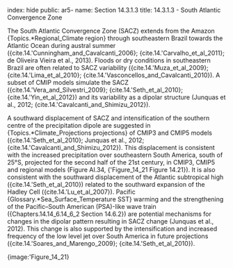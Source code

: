 index: hide
public: ar5-
name: Section 14.3.1.3
title: 14.3.1.3 - South Atlantic Convergence Zone

The South Atlantic Convergence Zone (SACZ) extends from the Amazon {Topics.*Regional_Climate region} through southeastern Brazil towards the Atlantic Ocean during austral summer ({cite.14.'Cunningham_and_Cavalcanti_2006}; {cite.14.'Carvalho_et_al_2011}; de Oliveira Vieira et al., 2013). Floods or dry conditions in southeastern Brazil are often related to SACZ variability ({cite.14.'Muza_et_al_2009}; {cite.14.'Lima_et_al_2010}; {cite.14.'Vasconcellos_and_Cavalcanti_2010}). A subset of CMIP models simulate the SACZ ({cite.14.'Vera_and_Silvestri_2009}; {cite.14.'Seth_et_al_2010}; {cite.14.'Yin_et_al_2012}) and its variability as a dipolar structure (Junquas et al., 2012; {cite.14.'Cavalcanti_and_Shimizu_2012}).

A southward displacement of SACZ and intensification of the southern centre of the precipitation dipole are suggested in {Topics.*Climate_Projections projections} of CMIP3 and CMIP5 models ({cite.14.'Seth_et_al_2010}; Junquas et al., 2012; {cite.14.'Cavalcanti_and_Shimizu_2012}). This displacement is consistent with the increased precipitation over southeastern South America, south of 25°S, projected for the second half of the 21st century, in CMIP3, CMIP5 and regional models (Figure AI.34, {'Figure_14_21 Figure 14.21}). It is also consistent with the southward displacement of the Atlantic subtropical high ({cite.14.'Seth_et_al_2010}) related to the southward expansion of the Hadley Cell ({cite.14.'Lu_et_al_2007}). Pacific {Glossary.*Sea_Surface_Temperature SST} warming and the strengthening of the Pacific–South American (PSA)-like wave train ({Chapters.14.14_6.14_6_2 Section 14.6.2}) are potential mechanisms for changes in the dipolar pattern resulting in SACZ change (Junquas et al., 2012). This change is also supported by the intensification and increased frequency of the low level jet over South America in future projections ({cite.14.'Soares_and_Marengo_2009}; {cite.14.'Seth_et_al_2010}).

{image:'Figure_14_21}
